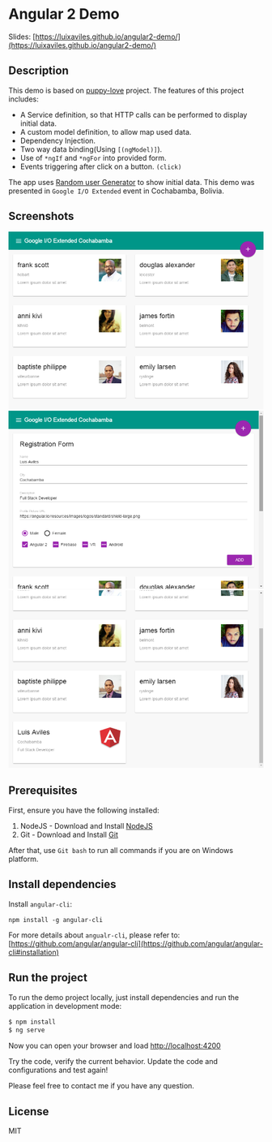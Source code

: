 Angular 2 Demo
===========================================================

Slides: [https://luixaviles.github.io/angular2-demo/](https://luixaviles.github.io/angular2-demo/)

## Description

This demo is based on [puppy-love](https://github.com/kara/puppy-love) project.
The features of this project includes:

* A Service definition, so that HTTP calls can be performed to display initial data.
* A custom model definition, to allow map used data.
* Dependency Injection.
* Two way data binding(Using `[(ngModel)]`).
* Use of `*ngIf` and `*ngFor` into provided form.
* Events triggering after click on a button. `(click)`

The app uses [Random user Generator](https://randomuser.me) to show initial data.
This demo was presented in `Google I/O Extended` event in Cochabamba, Bolivia.

## Screenshots
![](/screenshots/main-page.png?raw=true)
![](/screenshots/registration-form.png?raw=true)
![](/screenshots/new-input.png?raw=true)

## Prerequisites

First, ensure you have the following installed:

1. NodeJS - Download and Install [NodeJS](http://http://nodejs.org)
2. Git - Download and Install [Git](http://git-scm.com)

After that, use `Git bash` to run all commands if you are on Windows platform.

## Install dependencies

Install `angular-cli`:

```
npm install -g angular-cli
```

For more details about `angualr-cli`, please refer to: [https://github.com/angular/angular-cli](https://github.com/angular/angular-cli#installation)

## Run the project

To run the demo project locally, just install dependencies and run the application in development mode:

```bash
$ npm install
$ ng serve
```

Now you can open your browser and load [http://localhost:4200](http://localhost:4200)

Try the code, verify the current behavior. Update the code and configurations and test again!

Please feel free to contact me if you have any question.

## License

MIT
